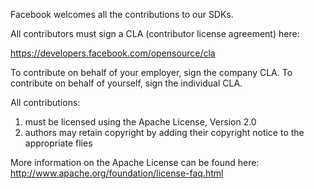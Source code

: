 Facebook welcomes all the contributions to our SDKs.

All contributors must sign a CLA (contributor license agreement) here:

  https://developers.facebook.com/opensource/cla

To contribute on behalf of your employer, sign the company CLA.
To contribute on behalf of yourself, sign the individual CLA.

All contributions:

1. must be licensed using the Apache License, Version 2.0  
2. authors may retain copyright by adding their copyright notice to the appropriate flies 

More information on the Apache License can be found here: http://www.apache.org/foundation/license-faq.html
